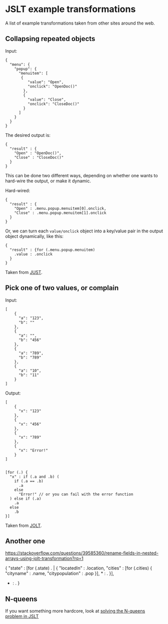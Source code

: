 <!-- START doctoc -->
<!-- END doctoc -->

# JSLT example transformations

A list of example transformations taken from other sites around the
web.

## Collapsing repeated objects

Input:

```
{
  "menu": {
    "popup": {
      "menuitem": [
       {
          "value": "Open",
          "onclick": "OpenDoc()"
        },
        {
          "value": "Close",
          "onclick": "CloseDoc()"
        }
      ]
    }
  }
}
```

The desired output is:

```
{
  "result" : {
    "Open" : "OpenDoc()",
    "Close" : "CloseDoc()"
  }
}
```

This can be done two different ways, depending on whether one wants to
hard-wire the output, or make it dynamic.

Hard-wired:

```
{
  "result" : {
    "Open" : .menu.popup.menuitem[0].onclick,
    "Close" : .menu.popup.menuitem[1].onclick
  }
}
```

Or, we can turn each `value/onclick` object into a key/value pair in
the output object dynamically, like this:

```
{
  "result" : {for (.menu.popup.menuitem)
    .value : .onclick
  }
}
```

Taken from [JUST](https://www.codeproject.com/Articles/1187172/JUST-JSON-Under-Simple-Transformation).


## Pick one of two values, or complain

Input:

```
[
    {
      "a": "123",
      "b": ""
    },
    {
      "a": "",
      "b": "456"
    },
    {
      "a": "789",
      "b": "789"
    },
    {
      "a": "10",
      "b": "11"
    }
]
```

Output:

```
[
    {
      "x": "123"
    },
    {
      "x": "456"
    },
    {
      "x": "789"
    },
    {
      "x": "Error!"
    }
]
```

```

[for (.) {
  "x" : if (.a and .b) (
    if (.a == .b)
      .a
    else
      "Error!" // or you can fail with the error function
  ) else if (.a)
    .a
  else
    .b
}]
```

Taken from [JOLT](https://github.com/bazaarvoice/jolt/issues/626).

## Another one

https://stackoverflow.com/questions/39585360/rename-fields-in-nested-arrays-using-jolt-transformation?rq=1

{
  "state" : [for (.state) . | {
    "locatedIn" : .location,
    "cities" : [for (.cities) {
      "cityname" : .name,
      "citypopulation" : .pop
    }],
    * : .
  }],
  * : .
}

## N-queens

If you want something more hardcore, look at [solving the N-queens
problem in JSLT](queens.jslt)
